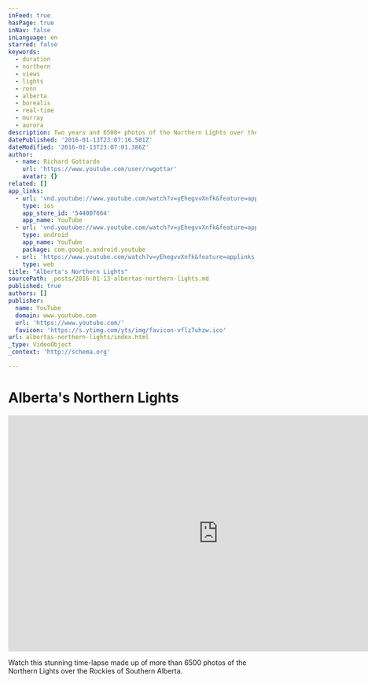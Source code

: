 ```yaml
---
inFeed: true
hasPage: true
inNav: false
inLanguage: en
starred: false
keywords:
  - duration
  - northern
  - views
  - lights
  - ronn
  - alberta
  - borealis
  - real-time
  - murray
  - aurora
description: Two years and 6500+ photos of the Northern Lights over the Rockies of Southern Alberta.
datePublished: '2016-01-13T23:07:16.501Z'
dateModified: '2016-01-13T23:07:01.386Z'
author:
  - name: Richard Gottardo
    url: 'https://www.youtube.com/user/rwgottar'
    avatar: {}
related: []
app_links:
  - url: 'vnd.youtube://www.youtube.com/watch?v=yEhegvvXnfk&feature=applinks'
    type: ios
    app_store_id: '544007664'
    app_name: YouTube
  - url: 'vnd.youtube://www.youtube.com/watch?v=yEhegvvXnfk&feature=applinks'
    type: android
    app_name: YouTube
    package: com.google.android.youtube
  - url: 'https://www.youtube.com/watch?v=yEhegvvXnfk&feature=applinks'
    type: web
title: "Alberta's Northern Lights"
sourcePath: _posts/2016-01-13-albertas-northern-lights.md
published: true
authors: []
publisher:
  name: YouTube
  domain: www.youtube.com
  url: 'https://www.youtube.com/'
  favicon: 'https://s.ytimg.com/yts/img/favicon-vflz7uhzw.ico'
url: albertas-northern-lights/index.html
_type: VideoObject
_context: 'http://schema.org'

---
```

# Alberta's Northern Lights

<iframe src="https://cdn.embedly.com/widgets/media.html?src=https%3A%2F%2Fwww.youtube.com%2Fembed%2FyEhegvvXnfk%3Ffeature%3Doembed&amp;url=https%3A%2F%2Fwww.youtube.com%2Fwatch%3Fv%3DyEhegvvXnfk&amp;image=https%3A%2F%2Fi.ytimg.com%2Fvi%2FyEhegvvXnfk%2Fhqdefault.jpg&amp;key=b7d04c9b404c499eba89ee7072e1c4f7&amp;type=text%2Fhtml&amp;schema=youtube" width="854" height="480" scrolling="no" frameborder="0" allowfullscreen="allowfullscreen" style=""></iframe>

Watch this stunning time-lapse made up of more than 6500 photos of the Northern Lights over the Rockies of Southern Alberta.